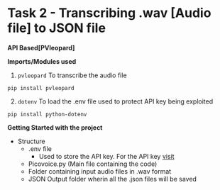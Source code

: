 # Task 2 - Transcribing .wav [Audio file] to JSON file

**API Based[PVleopard]**

**Imports/Modules used**

1. ```pvleopard``` To transcribe the audio file
```
pip install pvleopard

```

2. ```dotenv``` To load the .env file used to protect API key being exploited
```
pip install python-dotenv
```

**Getting Started with the project**

* Structure
  * .env file
    * Used to store the API key. For the API key [visit](https://console.picovoice.ai/)
  * Picovoice.py (Main file containing the code)
  * Folder containing input audio files in .wav format
  * JSON Output folder wherin all the .json files will be saved
 
